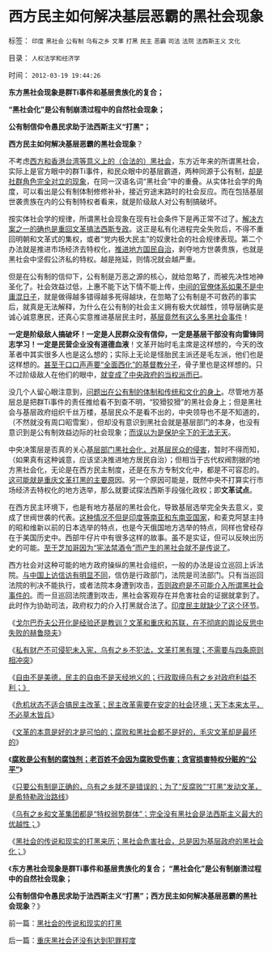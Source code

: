 # 西方民主如何解决基层恶霸的黑社会现象

标签： `印度` `黑社会` `公有制` `乌有之乡` `文革` `打黑` `民主` `恶霸` `司法` `法院` `法西斯主义` `文化` 

目录： `人权法学和经济学`

时间： `2012-03-19 19:44:26`

**东方黑社会现象是群Ti事件和基层贵族化的复合；**

**“黑社会化”是公有制崩溃过程中的自然社会现象；**

**公有制信仰令愚民求助于法西斯主义“打黑”；**

**西方民主如何解决基层恶霸的黑社会现象**？

不考虑[西方和香港台湾等意义上的（合法的）黑社会](../../../2011/5/18/法办黑社会.md)，东方近年来的所谓黑社会，实际上是官方眼中的群Ti事件，和民众眼中的基层霸道，两种同源于公有制，[却是社群角色完全对立的现象](../../../2009/5/25/走出汉文化“公说公有理”的语言泥潭.md)，在同一汉语名词“黑社会”中的重叠。从实体社会学的角度，可以看出是公有制体制修修补补，接近穷途末路时的社会反应。而在包括基层世袭贵族在内的公有制特权者看来，就是阶级敌人对公有制搞破坏。

按实体社会学的规律，所谓黑社会现象在现有社会条件下是再正常不过了。[解决方案之一的确也是重回文革搞法西斯专政](../../../2012/3/18/乌有之乡是典型的黑社会.md)。这正是私有化进程完全失败后，不得不重回明朝和文革式的集权，或者“党内极大民主”的奴隶社会的社会规律表现。第二个办法就是推进市场经济去特权化，[推进地方国民自治](../../../2012/2/27/越来越多人意识到“多数人的暴政”，中国民主越来越近了.md)，剥夺地方世袭贵族，也就是黑社会中坚假公济私的特权。越是拖延，则情况就会越严重。

但是在公有制的信仰下，公有制是万恶之源的核心，就给忽略了，而被先决性地神圣化了。社会效益过低，上惠不能下达下情不能上传，[中间的官僚体系如果不是中庸混日子](../../../2011/11/11/公有制社会中的等级和财富的比例结构.md)，就是做得越多错得越多死得越块，在忽略了公有制是不可救药的事实后，就真是无法解释，为什么在公有制的社会主义拥有极大优越性，领导层确实是诚心诚意惠民，还真心实意推进基层民主时，[基层竟然有这么多黑社会事件](../../../2011/11/23/阶级斗争是公有制瓦解的社会表现.md)！

**一定是阶级敌人搞破坏！一定是人民群众没有信仰，一定是基层干部没有向雷锋同志学习！一定是民营企业没有道德血液**！文革开始时毛主席是这样想的，今天的改革者中其实很多人也是这么想的；实际上无论是怪胎民主派还是毛左派，他们也是这样想的。[甚至于口口声声要“全面西化”的基督教分子](../../../2011/7/18/明确美式民主优越性，否定“全面西化”.md)，骨子里也是这样想的。只不过阶级敌人在他们的眼中，[就变成了中央政府的当权派而已](../../../2010/7/22/想学会批评，就不要发泄.md)。

没几个人留心眼注意到，[问题出在公有制的体制和传统和文化的身上](../../../2011/10/30/脱离私有制的“民主”将毁于民粹冲击波.md)。尽管地方基层总是把群Ti事件的责任推给看不到查不明，“狡猾狡猾”的黑社会身上；但是黑社会与基层政府组织千丝万楼，基层民众不是看不出的，中央领导也不是不知道的，（不然就没有周口昭雪案），但却没有意识到黑社会就是基层部门的本身，也没有意识到是公有制效益边际的社会现象；[而误以为是保护伞下的无法无天](../../../2010/2/28/从专营权层层盘剥理解中国特色的黑社会.md)。

中央决策层是否真的关心[基层部门黑社会化，对基层民众的侵害](../../../2010/2/28/行政垄断的专营权与黑社会腐败的关系.md)，暂时不得而知，（如果真有这种诚意，应该坚决推进地方居民自治）；但相当于古代权阀割据的地方黑社会化，无论是在西方民主制度，还是在东方专制文化中，都是不可容忍的。[这可能就是重庆文革打黑的主要原](../../../2010/3/1/中国需要人权产权清晰的法治吗？.md)因。另一个原因可能是，既然中央不打算实行市场经济去特权化的地方选举，那么就要试探法西斯手段强化政权；即**文革试点**。

在西方民主环境下，也是有地方基层的黑社会化，导致基层选举完全失去意义，变成了世阀世袭的代表。[这种情况不但是印度等南亚和东南亚国家](../../../2010/8/26/菲律宾等所谓的“美式民主”.md)，和麦克阿瑟主持的昭和维新以前的日本选举的特点，也是今天俄国地方选举的特点，同样也曾经存在于美国历史中。西部牛仔片中有很多这样的故事。虽不是实证，但可以反映出历史的可能。[至于芝加哥因为“宪法禁酒令”而产生的黑社会就不是传说了](../../../2011/5/19/美国宪法荒唐缔造黑社会黄金时代.md)。

西方社会对这种可能的地方政府操纵的黑社会组织，一般的办法是设立巡回上诉法院。[与中国上访信访有明显不同](../../../2009/8/21/官官能相卫之疏不间亲.md)，信仿是行政部门，法院是司法部门。只有当巡回法院的判决不能执行，或者法院本身遭到攻击，[否则政府是不可能介入所谓黑社会事件的](../../../2011/6/8/西方的司法，警察权和黑社会.md)。而一旦巡回法院遭到攻击，黑社会客观存在并危害社会的证据就拿到了。此时作为协助司法，政府权力的介入打黑就合法了。[印度民主就缺少了这个环节](../../../2012/1/31/没有基层建设就没有政治本身，无论民主或专制.md)。

《[戈尔巴乔夫公开化是经验还是教训？文革和重庆和苏联，在不彻底的舆论反思中失败的赫鲁晓夫](../../../2012/3/16/戈尔巴乔夫公开化是经验还是教训？.md)》

《[私有财产不可侵犯未入宪，乌有之乡不犯法，文革打黑有理；不需要与四条原则相冲突](http://blog.sina.com.cn/s/blog_5563a64d0102dzwh.html)》

《[自由不是美德，民主的自由不是天经地义的；行政取缔乌有之乡对政府利益不利；》](../../../2012/3/16/自由不是美德，自由不是天经地义的.md)

《[危机状态不适合搞民主改革；民主改革需要在安定的社会环境；天下本来太平，不必草木皆兵](../../../2012/3/16/民主改革需要在安定的社会环境.md)》

《[文革的本意是好的才是可怕的；腐败和黑社会都不是好的，毛灾文革却是最坏的](../../../2012/3/17/文革的本意是好的，才是最可怕的.md)》

《[**腐败是公有制的腐蚀剂；老百姓不会因为腐败受伤害；贪官损害特权分赃的“公平”**](../../../2012/3/18/贪官腐败伤害了公有制，但伤害老百姓的利益了吗？.md)》

《[只要公有制是正确的，乌有之乡就不是错误的；为了“反腐败”“打黑”发动文革，是希特勒政治路线](../../../2012/3/18/乌有之乡是典型的黑社会.md)》

《[乌有之乡和文革集团都是“特权弱势群体”；完全没有黑社会是法西斯主义最大的优越性；](../../../2012/3/19/没有黑社会者的优越性.md)》

《[黑社会的传说和现实的打黑来历；黑社会危害社会，总是因为基层政府的黑社会化；](../../../2012/3/19/黑社会的传说和现实的打黑.md)》

《**东方黑社会现象是群Ti事件和基层贵族化的复合； “黑社会化”是公有制崩溃过程中的自然社会现象；**

**公有制信仰令愚民求助于法西斯主义“打黑”；西方民主如何解决基层恶霸的黑社会现象**？》



前一篇：[黑社会的传说和现实的打黑](../../../2012/3/19/黑社会的传说和现实的打黑.md)

后一篇：[重庆黑社会还没有达到犯罪程度](../../../2012/3/19/重庆黑社会还没有达到犯罪程度.md)
